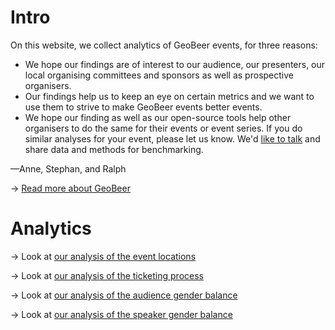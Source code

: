 # Intro

On this website, we collect analytics of GeoBeer events, for three reasons:

- We hope our findings are of interest to our audience, our presenters, our local organising committees and sponsors as well as prospective organisers. 
- Our findings help us to keep an eye on certain metrics and we want to use them to strive to make GeoBeer events better events.
- We hope our finding as well as our open-source tools help other organisers to do the same for their events or event series. If you do similar analyses for your event, please let us know. We'd [like to talk](mailto:mail@geobeer.ch) and share data and methods for benchmarking.

&mdash;Anne, Stephan, and Ralph

&rarr; [Read more about GeoBeer](about.md)

# Analytics
&rarr; Look at [our analysis of the event locations](locations.md)

&rarr; Look at [our analysis of the ticketing process](ticketing.md)

&rarr; Look at [our analysis of the audience gender balance](gender-balance-audience.md)

&rarr; Look at [our analysis of the speaker gender balance](gender-balance-speakers.md)